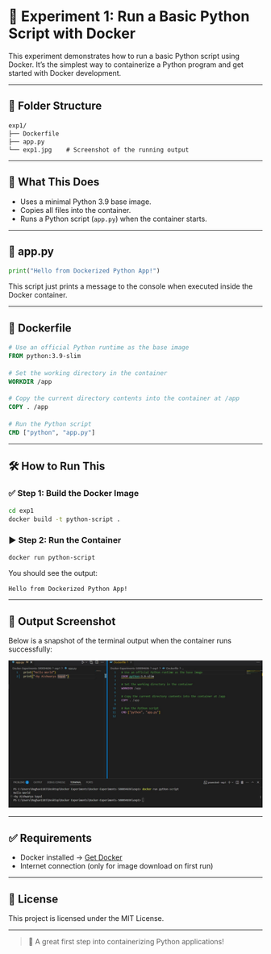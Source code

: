 
# 🔹 Experiment 1: Run a Basic Python Script with Docker

This experiment demonstrates how to run a basic Python script using Docker. It’s the simplest way to containerize a Python program and get started with Docker development.

---

## 📁 Folder Structure

```
exp1/
├── Dockerfile
├── app.py
└── exp1.jpg    # Screenshot of the running output
```

---

## 🧠 What This Does

- Uses a minimal Python 3.9 base image.
- Copies all files into the container.
- Runs a Python script (`app.py`) when the container starts.

---

## 📝 app.py

```python
print("Hello from Dockerized Python App!")
```

This script just prints a message to the console when executed inside the Docker container.

---

## 🐳 Dockerfile

```dockerfile
# Use an official Python runtime as the base image
FROM python:3.9-slim

# Set the working directory in the container
WORKDIR /app

# Copy the current directory contents into the container at /app
COPY . /app

# Run the Python script
CMD ["python", "app.py"]
```

---

## 🛠️ How to Run This

### ✅ Step 1: Build the Docker Image

```bash
cd exp1
docker build -t python-script .
```

### ▶️ Step 2: Run the Container

```bash
docker run python-script
```

You should see the output:

```
Hello from Dockerized Python App!
```

---

## 📸 Output Screenshot

Below is a snapshot of the terminal output when the container runs successfully:

![Experiment 1 Output](exp1.jpg)

---

## ✅ Requirements

- Docker installed → [Get Docker](https://docs.docker.com/get-docker/)
- Internet connection (only for image download on first run)

---

## 📢 License

This project is licensed under the MIT License.

---

> 🚀 A great first step into containerizing Python applications!
```

